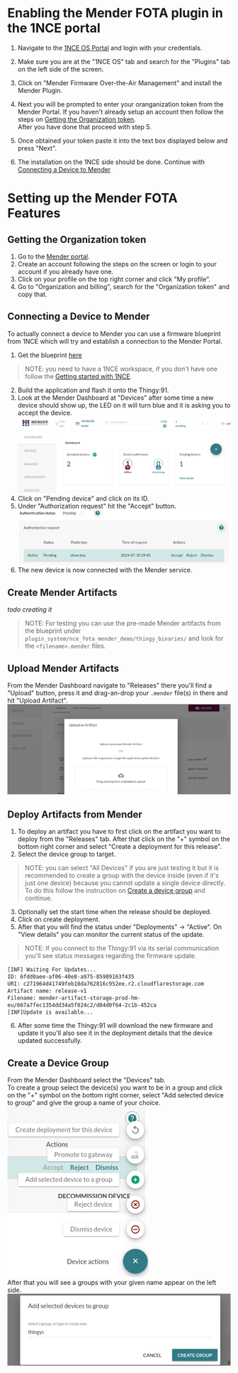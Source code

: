 # Enabling the Mender FOTA plugin in the 1NCE portal

1. Navigate to the [1NCE OS Portal](https://portal.1nce.com/portal/customer/connectivitysuite) and login with your credentials.  

2. Make sure you are at the "1NCE OS" tab and search for the "Plugins" tab on the left side of the screen.  

3. Click on "Mender Firmware Over-the-Air Management" and install the Mender Plugin.  

4. Next you will be prompted to enter your oranganization token from the Mender Portal. If you haven't already setup an account then follow the steps on [Getting the Organization token](#getting-the-organization-token).   
After you have done that proceed with step 5.   

5. Once obtained your token paste it into the text box displayed below and press "Next".   
6. The installation on the 1NCE side should be done. Continue with [Connecting a Device to Mender](#connecting-a-device-to-mender)


# Setting up the Mender FOTA Features

## Getting the Organization token

1. Go to the [Mender portal](https://eu.hosted.mender.io/ui/).  
2. Create an account following the steps on the screen or login to your account if you already have one.  
3. Click on your profile on the top right corner and click "My profile".   
4. Go to "Organization and billing", search for the "Organization token" and copy that.  

## Connecting a Device to Mender

To actually connect a device to Mender you can use a firmware blueprint from 1NCE which will try and establish a connection to the Mender Portal.  
1. Get the blueprint [here](https://github.com/1NCE-GmbH/blueprint-zephyr/tree/main/plugin_system/nce_fota_mender_demo)  
> NOTE: you need to have a 1NCE workspace, if you don't have one follow the [Getting started with 1NCE](https://github.com/itsoctotv/how-do-i-develop-with-zephyr-1nce-blueprints/blob/main/howto.md).  
2. Build the application and flash it onto the Thingy:91.  
3. Look at the Mender Dashboard at "Devices" after some time a new device should show up, the LED on it will turn blue and it is asking you to accept the device.  ![Pending Device](res/pending-devices.png "Pending Devices")  
4. Click on "Pending device" and click on its ID.  
5. Under "Authorization request" hit the "Accept" button.  ![Accept Device](res/accept-device.png "Accept Device")  
6. The new device is now connected with the Mender service.    

## Create Mender Artifacts
*todo creating it*

> NOTE: For testing you can use the pre-made Mender artifacts from the blueprint under `plugin_system/nce_fota_mender_demo/thingy_binaries/` and look for the `<filename>.mender` files.  

## Upload Mender Artifacts
From the Mender Dashboard navigate to "Releases" there you'll find a "Upload" button, press it and drag-an-drop your `.mender` file(s) in there and hit "Upload Artifact".   
![Upload Artifact](res/upload-artifact.png "Upload Artifact")  

## Deploy Artifacts from Mender
1. To deploy an artifact you have to first click on the artifact you want to deploy from the "Releases" tab. After that click on the "+" symbol on the bottom right corner and select "Create a deployment for this release".  
2. Select the device group to target.  
> NOTE: you can select "All Devices" if you are just testing it but it is recommended to create a group with the device inside (even if it's just one device) because you cannot update a single device directly. To do this follow the instruction on [Create a device group](#create-a-device-group) and continue.  
3. Optionally set the start time when the release should be deployed.  
4. Click on create deployment.  
5. After that you will find the status under "Deployments" -> "Active". On "View details" you can monitor the current status of the update.  
> NOTE: If you connect to the Thingy:91 via its serial communication you'll see status messages regarding the firmware update.  
```
[INF] Waiting For Updates...                                                             
ID: 6fdd0aee-af06-40e8-a975-85989163f435                                                 
URI: c271964d41749feb10da762816c952ee.r2.cloudflarestorage.com                           
Artifact name: release-v1                                                                
Filename: mender-artifact-storage-prod-hm-eu/667a7fec1354dd34a5f824c2/d04d0f64-2c1b-452ca
[INF]Update is available...   
```
6. After some time the Thingy:91 will download the new firmware and update it you'll also see it in the deployment details that the device updated successfully.  


## Create a Device Group
From the Mender Dashboard select the "Devices" tab.  
To create a group select the device(s) you want to be in a group and click on the "+" symbol on the bottom right corner, select "Add selected device to group" and give the group a name of your choice.   
![+](res/select-create-group.png "Add selected device to a group")   
After that you will see a groups with your given name appear on the left side.  
![Create Group](res/create-group.png "Create and name a group")  



